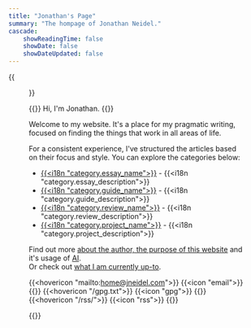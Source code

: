 ```yaml
---
title: "Jonathan's Page"
summary: "The hompage of Jonathan Neidel."
cascade:
    showReadingTime: false
    showDate: false
    showDateUpdated: false
---
```


{{<figure caption="_Me._" clearClass="true" class="sm:h-3/6 sm:max-w-72 sm:float-right sm:pl-6 my-0" alt="Profile picture of Jonathan Neidel" src="img/profile-picture.jpg">}}

{{<lead>}}
Hi, I'm Jonathan.
{{</lead>}}

Welcome to my website.
It's a place for my pragmatic writing, focused on finding the things that work in
all areas of life.

For a consistent experience, I've structured the articles based on their focus
and style.
You can explore the categories below:

- [{{<i18n "category.essay_name">}}](essay) - {{<i18n "category.essay_description">}}
- [{{<i18n "category.guide_name">}}](guide) - {{<i18n "category.guide_description">}}
- [{{<i18n "category.review_name">}}](review) - {{<i18n "category.review_description">}}
- [{{<i18n "category.project_name">}}](project) - {{<i18n "category.project_description">}}

Find out more [about the author, the purpose of this website](about) and
it's usage of [AI](ai).
<br>
Or check out [what I am currently up-to](now).

{{<hovericon "mailto:home@jneidel.com">}}
    {{<icon "email">}}
{{</hovericon>}}
{{<hovericon "/gpg.txt">}}
    {{<icon "gpg">}}
{{</hovericon>}}
{{<hovericon "/rss/">}}
    {{<icon "rss">}}
{{</hovericon>}}

{{<newsletter-signup>}}
